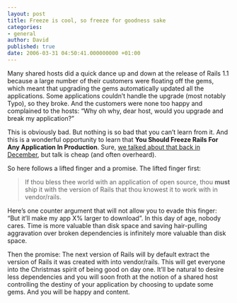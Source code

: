 ```yaml
---
layout: post
title: Freeze is cool, so freeze for goodness sake
categories:
- general
author: David
published: true
date: 2006-03-31 04:50:41.000000000 +01:00
---
```

<p>Many shared hosts did a quick dance up and down at the release of Rails 1.1 because a large number of their customers were floating off the gems, which meant that upgrading the gems automatically updated all the applications. Some applications couldn&#8217;t handle the upgrade (most notably Typo), so they broke. And the customers were none too happy and complained to the hosts: &#8220;Why oh why, dear host, would you upgrade and break my application?&#8221;</p>
<p>This is obviously bad. But nothing is so bad that you can&#8217;t learn from it. And this is a wonderful opportunity to learn that <b>You Should Freeze Rails For Any Application In Production</b>. Sure, <a href="https://rubyonrails.org/articles/2005/12/22/freezing-your-rails-when-you-deploy-shared">we talked about that back in December</a>, but talk is cheap (and often overheard).</p>
<p>So here follows a lifted finger and a promise. The lifted finger first:</p>
<blockquote>If thou bless thee world with an application of open source, thou <b>must</b> ship it with the version of Rails that thou knowest it to work with in vendor/rails.</blockquote>
<p>Here&#8217;s one counter argument that will not allow you to evade this finger: &#8220;But it&#8217;ll make my app X% larger to download&#8221;. In this day of age, nobody cares. Time is more valuable than disk space and saving hair-pulling aggravation over broken dependencies is infinitely more valuable than disk space.</p>
<p>Then the promise: The next version of Rails will by default extract the version of Rails it was created with into vendor/rails. This will get everyone into the Christmas spirit of being good on day one. It&#8217;ll be natural to desire less dependencies and you will soon froth at the notion of a shared host controlling the destiny of your application by choosing to update some gems. And you will be happy and content.</p>